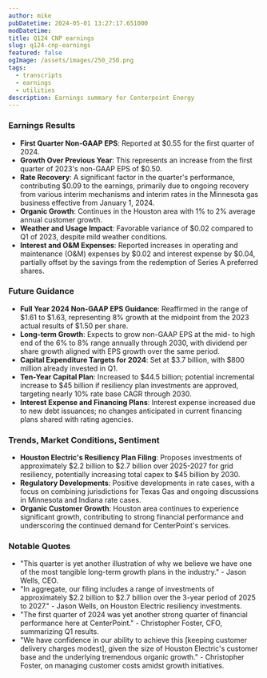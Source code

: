 ```yaml
---
author: mike
pubDatetime: 2024-05-01 13:27:17.651000
modDatetime: 
title: Q124 CNP earnings
slug: q124-cnp-earnings
featured: false
ogImage: /assets/images/250_250.png
tags:
  - transcripts
  - earnings
  - utilities
description: Earnings summary for Centerpoint Energy
---
```

### Earnings Results
- **First Quarter Non-GAAP EPS**: Reported at $0.55 for the first quarter of 2024.
- **Growth Over Previous Year**: This represents an increase from the first quarter of 2023's non-GAAP EPS of $0.50.
- **Rate Recovery**: A significant factor in the quarter's performance, contributing $0.09 to the earnings, primarily due to ongoing recovery from various interim mechanisms and interim rates in the Minnesota gas business effective from January 1, 2024.
- **Organic Growth**: Continues in the Houston area with 1% to 2% average annual customer growth.
- **Weather and Usage Impact**: Favorable variance of $0.02 compared to Q1 of 2023, despite mild weather conditions.
- **Interest and O&M Expenses**: Reported increases in operating and maintenance (O&M) expenses by $0.02 and interest expense by $0.04, partially offset by the savings from the redemption of Series A preferred shares.

### Future Guidance
- **Full Year 2024 Non-GAAP EPS Guidance**: Reaffirmed in the range of $1.61 to $1.63, representing 8% growth at the midpoint from the 2023 actual results of $1.50 per share.
- **Long-term Growth**: Expects to grow non-GAAP EPS at the mid- to high end of the 6% to 8% range annually through 2030, with dividend per share growth aligned with EPS growth over the same period.
- **Capital Expenditure Targets for 2024**: Set at $3.7 billion, with $800 million already invested in Q1.
- **Ten-Year Capital Plan**: Increased to $44.5 billion; potential incremental increase to $45 billion if resiliency plan investments are approved, targeting nearly 10% rate base CAGR through 2030.
- **Interest Expense and Financing Plans**: Interest expense increased due to new debt issuances; no changes anticipated in current financing plans shared with rating agencies.

### Trends, Market Conditions, Sentiment
- **Houston Electric's Resiliency Plan Filing**: Proposes investments of approximately $2.2 billion to $2.7 billion over 2025-2027 for grid resiliency, potentially increasing total capex to $45 billion by 2030.
- **Regulatory Developments**: Positive developments in rate cases, with a focus on combining jurisdictions for Texas Gas and ongoing discussions in Minnesota and Indiana rate cases.
- **Organic Customer Growth**: Houston area continues to experience significant growth, contributing to strong financial performance and underscoring the continued demand for CenterPoint's services.

### Notable Quotes
- "This quarter is yet another illustration of why we believe we have one of the most tangible long-term growth plans in the industry." - Jason Wells, CEO.
- "In aggregate, our filing includes a range of investments of approximately $2.2 billion to $2.7 billion over the 3-year period of 2025 to 2027." - Jason Wells, on Houston Electric resiliency investments.
- "The first quarter of 2024 was yet another strong quarter of financial performance here at CenterPoint." - Christopher Foster, CFO, summarizing Q1 results.
- "We have confidence in our ability to achieve this [keeping customer delivery charges modest], given the size of Houston Electric's customer base and the underlying tremendous organic growth." - Christopher Foster, on managing customer costs amidst growth initiatives.

